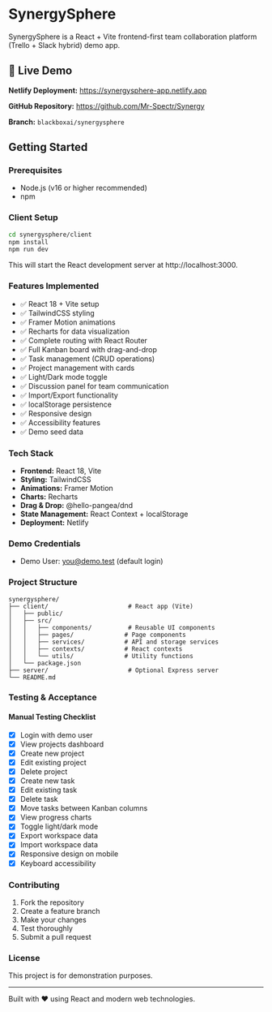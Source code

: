 # SynergySphere

SynergySphere is a React + Vite frontend-first team collaboration platform (Trello + Slack hybrid) demo app.

## 🚀 Live Demo

**Netlify Deployment:** https://synergysphere-app.netlify.app

**GitHub Repository:** https://github.com/Mr-Spectr/Synergy

**Branch:** `blackboxai/synergysphere`

## Getting Started

### Prerequisites

- Node.js (v16 or higher recommended)
- npm

### Client Setup

```bash
cd synergysphere/client
npm install
npm run dev
```

This will start the React development server at http://localhost:3000.

### Features Implemented

- ✅ React 18 + Vite setup
- ✅ TailwindCSS styling
- ✅ Framer Motion animations
- ✅ Recharts for data visualization
- ✅ Complete routing with React Router
- ✅ Full Kanban board with drag-and-drop
- ✅ Task management (CRUD operations)
- ✅ Project management with cards
- ✅ Light/Dark mode toggle
- ✅ Discussion panel for team communication
- ✅ Import/Export functionality
- ✅ localStorage persistence
- ✅ Responsive design
- ✅ Accessibility features
- ✅ Demo seed data

### Tech Stack

- **Frontend:** React 18, Vite
- **Styling:** TailwindCSS
- **Animations:** Framer Motion
- **Charts:** Recharts
- **Drag & Drop:** @hello-pangea/dnd
- **State Management:** React Context + localStorage
- **Deployment:** Netlify

### Demo Credentials

- Demo User: you@demo.test (default login)

### Project Structure

```
synergysphere/
├── client/                      # React app (Vite)
│   ├── public/
│   ├── src/
│   │   ├── components/          # Reusable UI components
│   │   ├── pages/              # Page components
│   │   ├── services/           # API and storage services
│   │   ├── contexts/           # React contexts
│   │   └── utils/              # Utility functions
│   └── package.json
├── server/                      # Optional Express server
└── README.md
```

### Testing & Acceptance

#### Manual Testing Checklist
- [x] Login with demo user
- [x] View projects dashboard
- [x] Create new project
- [x] Edit existing project
- [x] Delete project
- [x] Create new task
- [x] Edit existing task
- [x] Delete task
- [x] Move tasks between Kanban columns
- [x] View progress charts
- [x] Toggle light/dark mode
- [x] Export workspace data
- [x] Import workspace data
- [x] Responsive design on mobile
- [x] Keyboard accessibility

### Contributing

1. Fork the repository
2. Create a feature branch
3. Make your changes
4. Test thoroughly
5. Submit a pull request

### License

This project is for demonstration purposes.

---

Built with ❤️ using React and modern web technologies.
